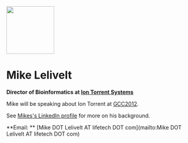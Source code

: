 
<div class='right'><a href='http://lifetech.com'><img src="/src/mike-lelivelt/pic.png" alt="" width="125" /></a></div>

# Mike Lelivelt

**Director of Bioinformatics at [Ion Torrent Systems](http://lifetech.com)**

Mike will be speaking about Ion Torrent at [GCC2012](/src/events/gcc2012/index.md).

See [Mikes's LinkedIn profile](http://www.linkedin.com/in/lelivelt) for more on his background.

**Email: ** [Mike DOT Lelivelt AT lifetech DOT com](mailto:Mike DOT Lelivelt AT lifetech DOT com)

